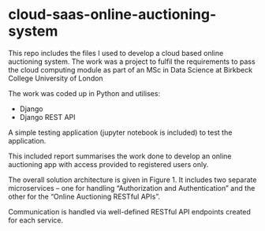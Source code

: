 # cloud-saas-online-auctioning-system

This repo includes the files I used to develop a cloud based online auctioning system.
The work was a project to fulfil the requirements to pass the cloud computing module as part of an MSc in Data Science at Birkbeck College University of London


The work was coded up in Python and utilises:
- Django
- Django REST API

A simple testing application (jupyter notebook is included) to test the application. 

This included report summarises the work done to develop an online auctioning app with access provided to
registered users only.

The overall solution architecture is given in Figure 1. It includes two separate microservices – one for
handling “Authorization and Authentication” and the other for the “Online Auctioning RESTful APIs”.

Communication is handled via well-defined RESTful API endpoints created for each service.
